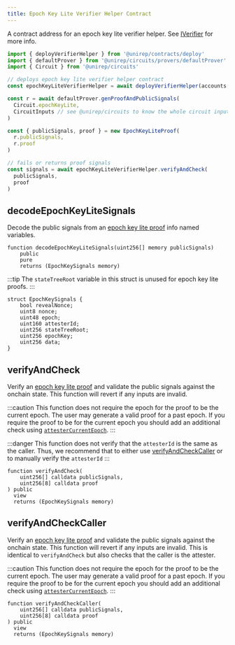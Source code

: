 ```yaml
---
title: Epoch Key Lite Verifier Helper Contract
---
```


A contract address for an epoch key lite verifier helper. See [IVerifier](/docs/contracts-api/iverifier-sol) for more info.

```ts
import { deployVerifierHelper } from '@unirep/contracts/deploy'
import { defaultProver } from '@unirep/circuits/provers/defaultProver'
import { Circuit } from '@unirep/circuits'

// deploys epoch key lite verifier helper contract
const epochKeyLiteVerifierHelper = await deployVerifierHelper(accounts[0], Circuit.epochKeyLite)

const r = await defaultProver.genProofAndPublicSignals(
  Circuit.epochKeyLite,
  CircuitInputs // see @unirep/circuits to know the whole circuit inputs
)

const { publicSignals, proof } = new EpochKeyLiteProof(
  r.publicSignals,
  r.proof
)

// fails or returns proof signals
const signals = await epochKeyLiteVerifierHelper.verifyAndCheck(
  publicSignals,
  proof
) 

```

## decodeEpochKeyLiteSignals

Decode the public signals from an [epoch key lite proof](../../circuits-api/circuits#epoch-key-lite-proof) info named variables.

```sol
function decodeEpochKeyLiteSignals(uint256[] memory publicSignals)
    public
    pure
    returns (EpochKeySignals memory)
```

:::tip
The `stateTreeRoot` variable in this struct is unused for epoch key lite proofs.
:::

```sol
struct EpochKeySignals {
    bool revealNonce;
    uint8 nonce;
    uint48 epoch;
    uint160 attesterId;
    uint256 stateTreeRoot;
    uint256 epochKey;
    uint256 data;
}
```

## verifyAndCheck

Verify an [epoch key lite proof](../../circuits-api/circuits#epoch-key-lite-proof) and validate the public signals against the onchain state. This function will revert if any inputs are invalid.

:::caution
This function does not require the epoch for the proof to be the current epoch. The user may generate a valid proof for a past epoch. If you require the proof to be for the current epoch you should add an additional check using [`attesterCurrentEpoch`](#attestercurrentepoch).
:::

:::danger
This function does not verify that the `attesterId` is the same as the caller. Thus, we recommend that to either use [verifyAndCheckCaller](#verifyandcheckcaller) or to manually verify the `attesterId`
:::

```sol
function verifyAndCheck(
    uint256[] calldata publicSignals,
    uint256[8] calldata proof
) public
  view
  returns (EpochKeySignals memory) 
```
## verifyAndCheckCaller

Verify an [epoch key lite proof](../../circuits-api/circuits#epoch-key-lite-proof) and validate the public signals against the onchain state. This function will revert if any inputs are invalid. This is identical to `verifyAndCheck` but also checks that the caller is the attester.

:::caution
This function does not require the epoch for the proof to be the current epoch. The user may generate a valid proof for a past epoch. If you require the proof to be for the current epoch you should add an additional check using [`attesterCurrentEpoch`](#attestercurrentepoch).
:::

```sol
function verifyAndCheckCaller(
    uint256[] calldata publicSignals,
    uint256[8] calldata proof
) public
  view
  returns (EpochKeySignals memory) 
